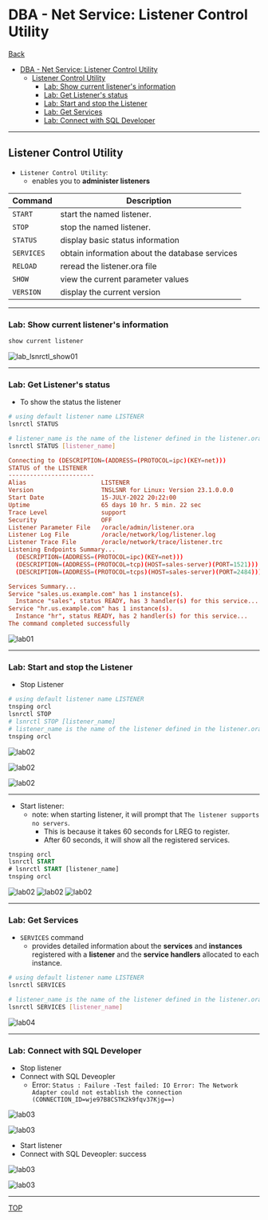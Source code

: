# DBA - Net Service: Listener Control Utility

[Back](../../index.md)

- [DBA - Net Service: Listener Control Utility](#dba---net-service-listener-control-utility)
  - [Listener Control Utility](#listener-control-utility)
    - [Lab: Show current listener's information](#lab-show-current-listeners-information)
    - [Lab: Get Listener's status](#lab-get-listeners-status)
    - [Lab: Start and stop the Listener](#lab-start-and-stop-the-listener)
    - [Lab: Get Services](#lab-get-services)
    - [Lab: Connect with SQL Developer](#lab-connect-with-sql-developer)

---

## Listener Control Utility

- `Listener Control Utility`:
  - enables you to **administer listeners**

| Command    | Description                                    |
| ---------- | ---------------------------------------------- |
| `START`    | start the named listener.                      |
| `STOP`     | stop the named listener.                       |
| `STATUS`   | display basic status information               |
| `SERVICES` | obtain information about the database services |
| `RELOAD`   | reread the listener.ora file                   |
| `SHOW`     | view the current parameter values              |
| `VERSION`  | display the current version                    |

---

### Lab: Show current listener's information

```sh
show current listener
```

![lab_lsnrctl_show01](./pic/lab_lsnrctl_show01.png)

---

### Lab: Get Listener's status

- To show the status the listener

```sh
# using default listener name LISTENER
lsnrctl STATUS

# listener_name is the name of the listener defined in the listener.ora file.
lsnrctl STATUS [listener_name]
```

```conf
Connecting to (DESCRIPTION=(ADDRESS=(PROTOCOL=ipc)(KEY=net)))
STATUS of the LISTENER
------------------------
Alias                     LISTENER
Version                   TNSLSNR for Linux: Version 23.1.0.0.0
Start Date                15-JULY-2022 20:22:00
Uptime                    65 days 10 hr. 5 min. 22 sec
Trace Level               support
Security                  OFF
Listener Parameter File   /oracle/admin/listener.ora
Listener Log File         /oracle/network/log/listener.log
Listener Trace File       /oracle/network/trace/listener.trc
Listening Endpoints Summary...
  (DESCRIPTION=(ADDRESS=(PROTOCOL=ipc)(KEY=net)))
  (DESCRIPTION=(ADDRESS=(PROTOCOL=tcp)(HOST=sales-server)(PORT=1521)))
  (DESCRIPTION=(ADDRESS=(PROTOCOL=tcps)(HOST=sales-server)(PORT=2484)))

Services Summary...
Service "sales.us.example.com" has 1 instance(s).
  Instance "sales", status READY, has 3 handler(s) for this service...
Service "hr.us.example.com" has 1 instance(s).
  Instance "hr", status READY, has 2 handler(s) for this service...
The command completed successfully
```

![lab01](./pic/lab0101.png)

---

### Lab: Start and stop the Listener

- Stop Listener

```sh
# using default listener name LISTENER
tnsping orcl
lsnrctl STOP
# lsnrctl STOP [listener_name]
# listener_name is the name of the listener defined in the listener.ora file.
tnsping orcl
```

![lab02](./pic/lab0201.png)

![lab02](./pic/lab0202.png)

![lab02](./pic/lab0203.png)

---

- Start listener:
  - note: when starting listener, it will prompt that `The listener supports no servers`.
    - This is because it takes 60 seconds for LREG to register.
    - After 60 seconds, it will show all the registered services.

```sql
tnsping orcl
lsnrctl START
# lsnrctl START [listener_name]
tnsping orcl

```

![lab02](./pic/lab0204.png)
![lab02](./pic/lab0205.png)
![lab02](./pic/lab0206.png)

---

### Lab: Get Services

- `SERVICES` command
  - provides detailed information about the **services** and **instances** registered with a **listener** and the **service handlers** allocated to each instance.

```sh
# using default listener name LISTENER
lsnrctl SERVICES

# listener_name is the name of the listener defined in the listener.ora file.
lsnrctl SERVICES [listener_name]
```

![lab04](./pic/lab0401.png)

---

### Lab: Connect with SQL Developer

- Stop listener
- Connect with SQL Deveopler
  - Error: `Status : Failure -Test failed: IO Error: The Network Adapter could not establish the connection (CONNECTION_ID=wje97B8CSTK2k9fqv37Kjg==)`

![lab03](./pic/lab0301.png)

![lab03](./pic/lab0302.png)

- Start listener
- Connect with SQL Deveopler: success

![lab03](./pic/lab0303.png)

![lab03](./pic/lab0304.png)

---

[TOP](#dba---net-service-listener-control-utility)
